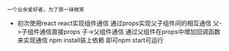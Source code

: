     一个业余爱好者，为了那一抹微笑
- 初次使用react
  react实现组件通信
    通过props实现父子组件间的相互通信
    父->子组件通信直接props
    子->父组件通信 通过父组件在props中增加回调函数来实现通信
  npm install装上依赖
  即可npm start可运行
